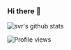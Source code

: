 ### Hi there 👋

![svr's github stats](https://github-readme-stats.vercel.app/api?username=svr666&hide=prs,issues&show_icons=true&title_color=56ec99&text_color=ececec&icon_color=00ffba&bg_color=2c2a2a)

![Profile views](https://gpvc.arturio.dev/svr666)  
